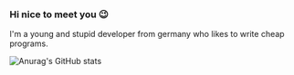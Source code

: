 ### Hi nice to meet you 😉 

I'm a young and stupid developer from germany who likes to write cheap programs.

![Anurag's GitHub stats](https://github-readme-stats.vercel.app/api?username=Lunoro&show_icons=true&theme=tokyonight) 

